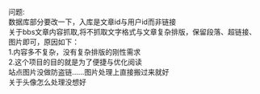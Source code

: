 问题:  
    数据库部分要改一下，入库是文章id与用户id而非链接  
关于bbs文章内容抓取,将不抓取文字格式与文章复杂排版，保留段落、超链接、图片即可，原因如下：  
1.内容多不复杂，没有复杂排版的刚性需求  
2.这个项目的目的就是为了便捷与优化阅读  
站点图片没做防盗链……图片处理上直接搬过来就好  
关于头像怎么处理没想好  

